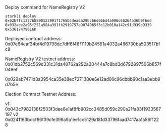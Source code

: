 Deploy command for NameRegistry V2

```
starkli deploy 0x02b7fc13276889012399171765b5dea6a29bc66d66bd4a906c68264b36b9f6ed 0x032aee2a95f251a984a391fb2919757a9074065f3c12b010a142c9fd939e9339 0x53617479616D
```


Deployed contract address: 0x07e84eaf34bf4d19798dc7dff6f46f1119b24591a4032a466730ba503517bfc9


NameRegistry V2 testnet address: 0x01db2752c569d331c31da48762a292a30444a7c8bd3d6792897506b857f048ef


0x029ab7471d8a3954ca35e38ec7271380e6e12ad06c96dbbb90c1aa3ebb9d7b5e






Election Contract Testnet Address: 

v1: 0x043c7982138f2503f3dee6e1af8fb902cc3485d059c290a21fa83f1933567197
v2
0x0241163bdcf86f39cfe396a9a1ee1cc5129a18fd33796faad7417aa1a56f1228


